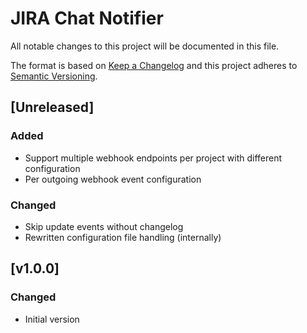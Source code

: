 # JIRA Chat Notifier

All notable changes to this project will be documented in this file.

The format is based on [Keep a Changelog](http://keepachangelog.com/en/1.0.0/)
and this project adheres to [Semantic Versioning](http://semver.org/spec/v2.0.0.html).

## [Unreleased]
### Added
- Support multiple webhook endpoints per project with different configuration
- Per outgoing webhook event configuration

### Changed
- Skip update events without changelog
- Rewritten configuration file handling (internally)

## [v1.0.0]
### Changed
- Initial version
